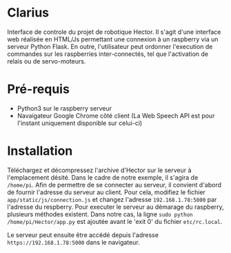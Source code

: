 # **Clarius**
Interface de controle du projet de robotique Hector. Il s'agit d'une interface web réalisée en HTML/Js permettant une connexion à un raspberry via un serveur Python Flask. En outre, l'utilisateur peut ordonner l'execution de commandes sur les raspberries inter-connectés, tel que l'activation de relais ou de servo-moteurs.

# Pré-requis
- Python3 sur le raspberry serveur
- Navaigateur Google Chrome côté client (La Web Speech API est pour l'instant uniquement disponible sur celui-ci)

# Installation
Téléchargez et décompressez l'archive d'Hector sur le serveur à l'emplacement désité.
Dans le cadre de notre exemple, il s'agira de ```/home/pi```.
Afin de permettre de se connecter au serveur, il convient d'abord de fournir l'adresse du serveur au client.
Pour cela, modifiez le fichier ```app/static/js/connection.js``` et changez l'adresse ```192.168.1.78:5000``` par l'adresse du respberry.
Pour executer le serveur au démarage du raspberry, plusieurs méthodes existent.
Dans notre cas, la ligne ```sudo python /home/pi/Hector/app.py``` est ajoutée avant le 'exit 0' du fichier ```etc/rc.local```.

Le serveur peut ensuite être accédé depuis l'adresse ```https://192.168.1.78:5000``` dans le navigateur.
